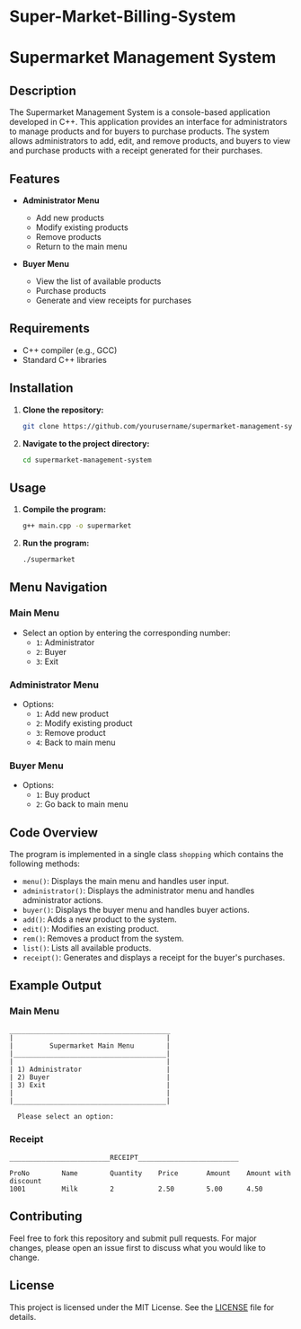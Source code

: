 # Super-Market-Billing-System
# Supermarket Management System

## Description
The Supermarket Management System is a console-based application developed in C++. This application provides an interface for administrators to manage products and for buyers to purchase products. The system allows administrators to add, edit, and remove products, and buyers to view and purchase products with a receipt generated for their purchases.

## Features
- **Administrator Menu**
  - Add new products
  - Modify existing products
  - Remove products
  - Return to the main menu

- **Buyer Menu**
  - View the list of available products
  - Purchase products
  - Generate and view receipts for purchases

## Requirements
- C++ compiler (e.g., GCC)
- Standard C++ libraries

## Installation
1. **Clone the repository:**
   ```bash
   git clone https://github.com/yourusername/supermarket-management-system.git
   ```
2. **Navigate to the project directory:**
   ```bash
   cd supermarket-management-system
   ```

## Usage
1. **Compile the program:**
   ```bash
   g++ main.cpp -o supermarket
   ```
2. **Run the program:**
   ```bash
   ./supermarket
   ```

## Menu Navigation
### Main Menu
- Select an option by entering the corresponding number:
  - `1`: Administrator
  - `2`: Buyer
  - `3`: Exit

### Administrator Menu
- Options:
  - `1`: Add new product
  - `2`: Modify existing product
  - `3`: Remove product
  - `4`: Back to main menu

### Buyer Menu
- Options:
  - `1`: Buy product
  - `2`: Go back to main menu

## Code Overview
The program is implemented in a single class `shopping` which contains the following methods:
- `menu()`: Displays the main menu and handles user input.
- `administrator()`: Displays the administrator menu and handles administrator actions.
- `buyer()`: Displays the buyer menu and handles buyer actions.
- `add()`: Adds a new product to the system.
- `edit()`: Modifies an existing product.
- `rem()`: Removes a product from the system.
- `list()`: Lists all available products.
- `receipt()`: Generates and displays a receipt for the buyer's purchases.

## Example Output
### Main Menu
```
________________________________________
|                                      |
|         Supermarket Main Menu        |
|______________________________________|
|                                      |
| 1) Administrator                     |
| 2) Buyer                             |
| 3) Exit                              |
|                                      |
|______________________________________|

  Please select an option:
```

### Receipt
```
_________________________RECEIPT_________________________

ProNo        Name        Quantity    Price       Amount    Amount with discount
1001         Milk        2           2.50        5.00      4.50
```

## Contributing
Feel free to fork this repository and submit pull requests. For major changes, please open an issue first to discuss what you would like to change.

## License
This project is licensed under the MIT License. See the [LICENSE](LICENSE) file for details.
